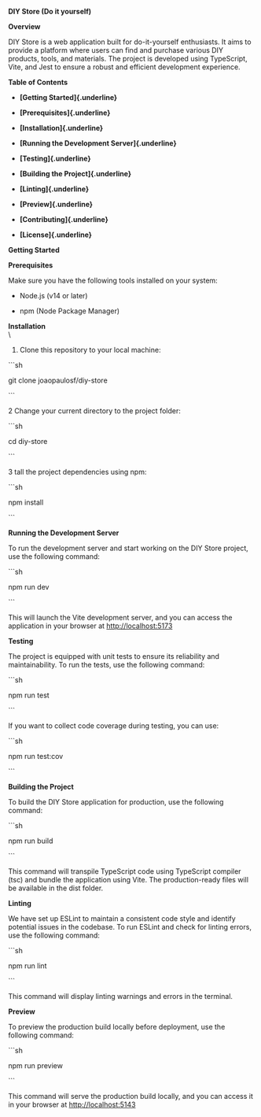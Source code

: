 **DIY Store (Do it yourself)**

**Overview**

DIY Store is a web application built for do-it-yourself enthusiasts. It
aims to provide a platform where users can find and purchase various DIY
products, tools, and materials. The project is developed using
TypeScript, Vite, and Jest to ensure a robust and efficient development
experience.

**Table of Contents**

-   **[Getting Started]{.underline}**

-   **[Prerequisites]{.underline}**

-   **[Installation]{.underline}**

-   **[Running the Development Server]{.underline}**

-   **[Testing]{.underline}**

-   **[Building the Project]{.underline}**

-   **[Linting]{.underline}**

-   **[Preview]{.underline}**

-   **[Contributing]{.underline}**

-   **[License]{.underline}**

**Getting Started**

**Prerequisites**

Make sure you have the following tools installed on your system:

-   Node.js (v14 or later)

-   npm (Node Package Manager)

**Installation**\
\
1. Clone this repository to your local machine:

\`\`\`sh

git clone joaopaulosf/diy-store

\`\`\`

2 Change your current directory to the project folder:

\`\`\`sh

cd diy-store

\`\`\`

3 tall the project dependencies using npm:

\`\`\`sh

npm install

\`\`\`

**Running the Development Server**

To run the development server and start working on the DIY Store
project, use the following command:

\`\`\`sh

npm run dev

\`\`\`

This will launch the Vite development server, and you can access the
application in your browser at
[http://localhost:5173](http://localhost:5173/)

**Testing**

The project is equipped with unit tests to ensure its reliability and
maintainability. To run the tests, use the following command:

\`\`\`sh

npm run test

\`\`\`

If you want to collect code coverage during testing, you can use:

\`\`\`sh

npm run test:cov

\`\`\`

**Building the Project**

To build the DIY Store application for production, use the following
command:

\`\`\`sh

npm run build

\`\`\`

This command will transpile TypeScript code using TypeScript compiler
(tsc) and bundle the application using Vite. The production-ready files
will be available in the dist folder.

**Linting**

We have set up ESLint to maintain a consistent code style and identify
potential issues in the codebase. To run ESLint and check for linting
errors, use the following command:

\`\`\`sh

npm run lint

\`\`\`

This command will display linting warnings and errors in the terminal.

**Preview**

To preview the production build locally before deployment, use the
following command:

\`\`\`sh

npm run preview

\`\`\`

This command will serve the production build locally, and you can access
it in your browser at [http://localhost:5143](http://localhost:5143/)
